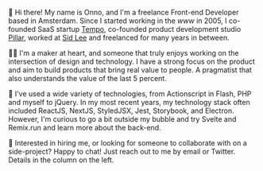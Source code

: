 👋 Hi there! My name is Onno, and I'm a freelance Front-end Developer based in Amsterdam. Since I started working in the _www_ in 2005, I co-founded SaaS startup [Tempo](https://www.yourtempo.co), co-founded product development studio [Pillar](https://pillarstudio.com), worked at [Sid Lee](http://sidlee.com) and freelanced for many years in between.

🧑‍🎨 I'm a maker at heart, and someone that truly enjoys working on the intersection of design and technology. I have a strong focus on the product and aim to build products that bring real value to people. A pragmatist that also understands the value of the last 5 percent.

🧰 I've used a wide variety of technologies, from Actionscript in Flash, PHP and myself to jQuery. In my most recent years, my technology stack often included ReactJS, NextJS, StyledJSX, Jest, Storybook, and Electron. However, I'm curious to go a bit outside my bubble and try Svelte and Remix.run and learn more about the back-end.

💌 Interested in hiring me, or looking for someone to collaborate with on a side-project? Happy to chat! Just reach out to me by email or Twitter. Details in the column on the left.
